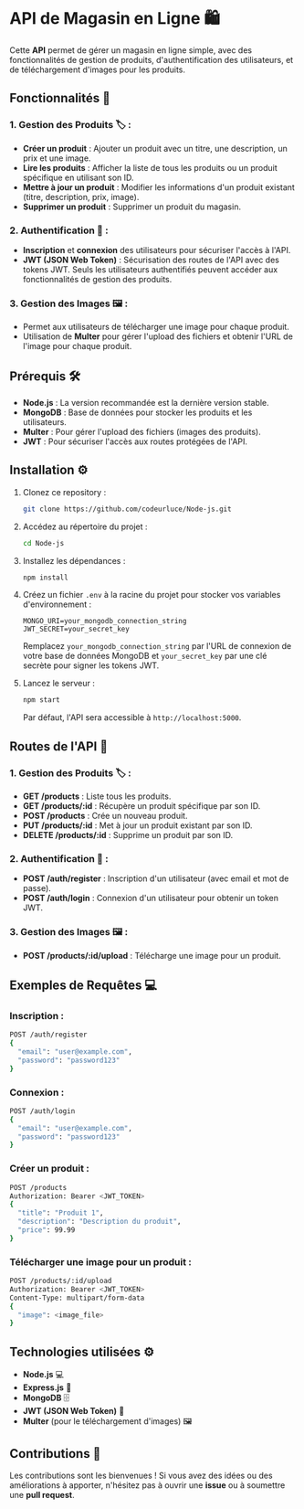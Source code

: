 # API de Magasin en Ligne 🛍️

Cette **API** permet de gérer un magasin en ligne simple, avec des fonctionnalités de gestion de produits, d'authentification des utilisateurs, et de téléchargement d'images pour les produits.

## Fonctionnalités 🚀

### 1. **Gestion des Produits** 🏷️ :

* **Créer un produit** : Ajouter un produit avec un titre, une description, un prix et une image.
* **Lire les produits** : Afficher la liste de tous les produits ou un produit spécifique en utilisant son ID.
* **Mettre à jour un produit** : Modifier les informations d'un produit existant (titre, description, prix, image).
* **Supprimer un produit** : Supprimer un produit du magasin.

### 2. **Authentification** 🔑 :

* **Inscription** et **connexion** des utilisateurs pour sécuriser l'accès à l'API.
* **JWT (JSON Web Token)** : Sécurisation des routes de l'API avec des tokens JWT. Seuls les utilisateurs authentifiés peuvent accéder aux fonctionnalités de gestion des produits.

### 3. **Gestion des Images** 🖼️ :

* Permet aux utilisateurs de télécharger une image pour chaque produit.
* Utilisation de **Multer** pour gérer l'upload des fichiers et obtenir l'URL de l'image pour chaque produit.

## Prérequis 🛠️

* **Node.js** : La version recommandée est la dernière version stable.
* **MongoDB** : Base de données pour stocker les produits et les utilisateurs.
* **Multer** : Pour gérer l'upload des fichiers (images des produits).
* **JWT** : Pour sécuriser l'accès aux routes protégées de l'API.

## Installation ⚙️

1. Clonez ce repository :

   ```bash
   git clone https://github.com/codeurluce/Node-js.git
   ```

2. Accédez au répertoire du projet :

   ```bash
   cd Node-js
   ```

3. Installez les dépendances :

   ```bash
   npm install
   ```

4. Créez un fichier `.env` à la racine du projet pour stocker vos variables d'environnement :

   ```plaintext
   MONGO_URI=your_mongodb_connection_string
   JWT_SECRET=your_secret_key
   ```

   Remplacez `your_mongodb_connection_string` par l'URL de connexion de votre base de données MongoDB et `your_secret_key` par une clé secrète pour signer les tokens JWT.

5. Lancez le serveur :

   ```bash
   npm start
   ```

   Par défaut, l'API sera accessible à `http://localhost:5000`.

## Routes de l'API 📡

### 1. **Gestion des Produits** 🏷️ :

* **GET /products** : Liste tous les produits.
* **GET /products/\:id** : Récupère un produit spécifique par son ID.
* **POST /products** : Crée un nouveau produit.
* **PUT /products/\:id** : Met à jour un produit existant par son ID.
* **DELETE /products/\:id** : Supprime un produit par son ID.

### 2. **Authentification** 🔑 :

* **POST /auth/register** : Inscription d'un utilisateur (avec email et mot de passe).
* **POST /auth/login** : Connexion d'un utilisateur pour obtenir un token JWT.

### 3. **Gestion des Images** 🖼️ :

* **POST /products/\:id/upload** : Télécharge une image pour un produit.

## Exemples de Requêtes 💻

### Inscription :

```bash
POST /auth/register
{
  "email": "user@example.com",
  "password": "password123"
}
```

### Connexion :

```bash
POST /auth/login
{
  "email": "user@example.com",
  "password": "password123"
}
```

### Créer un produit :

```bash
POST /products
Authorization: Bearer <JWT_TOKEN>
{
  "title": "Produit 1",
  "description": "Description du produit",
  "price": 99.99
}
```

### Télécharger une image pour un produit :

```bash
POST /products/:id/upload
Authorization: Bearer <JWT_TOKEN>
Content-Type: multipart/form-data
{
  "image": <image_file>
}
```

## Technologies utilisées ⚙️

* **Node.js** 💻
* **Express.js** 🚀
* **MongoDB** 🗄️
* **JWT (JSON Web Token)** 🔐
* **Multer** (pour le téléchargement d'images) 🖼️

## Contributions 🤝

Les contributions sont les bienvenues ! Si vous avez des idées ou des améliorations à apporter, n'hésitez pas à ouvrir une **issue** ou à soumettre une **pull request**.

